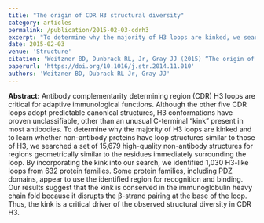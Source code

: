 ```yaml
---
title: "The origin of CDR H3 structural diversity"
category: articles
permalink: /publication/2015-02-03-cdrh3
excerpt: "To determine why the majority of H3 loops are kinked, we searched a set of non-antibody structures for regions geometrically similar to the residues immediately surrounding the loop. We find that the kink is conserved in the immunoglobulin heavy chain fold because it disrupts β-strand pairing at the base of the loop. Thus, the kink is a critical driver of the observed structural diversity in CDR H3."
date: 2015-02-03
venue: 'Structure'
citation: 'Weitzner BD, Dunbrack RL, Jr, Gray JJ (2015) “The origin of CDR H3 structural diversity,” Structure 23(2), 302–11. DOI: 10.1016/j.str.2014.11.010'
paperurl: 'https://doi.org/10.1016/j.str.2014.11.010'
authors: 'Weitzner BD, Dubrack RL Jr, Gray JJ'
---
```


**Abstract:** Antibody complementarity determining region (CDR) H3 loops are critical for adaptive immunological functions. Although the other five CDR loops adopt predictable canonical structures, H3 conformations have proven unclassifiable, other than an unusual C-terminal “kink” present in most antibodies. To determine why the majority of H3 loops are kinked and to learn whether non-antibody proteins have loop structures similar to those of H3, we searched a set of 15,679 high-quality non-antibody structures for regions geometrically similar to the residues immediately surrounding the loop. By incorporating the kink into our search, we identified 1,030 H3-like loops from 632 protein families. Some protein families, including PDZ domains, appear to use the identified region for recognition and binding. Our results suggest that the kink is conserved in the immunoglobulin heavy chain fold because it disrupts the β-strand pairing at the base of the loop. Thus, the kink is a critical driver of the observed structural diversity in CDR H3.
